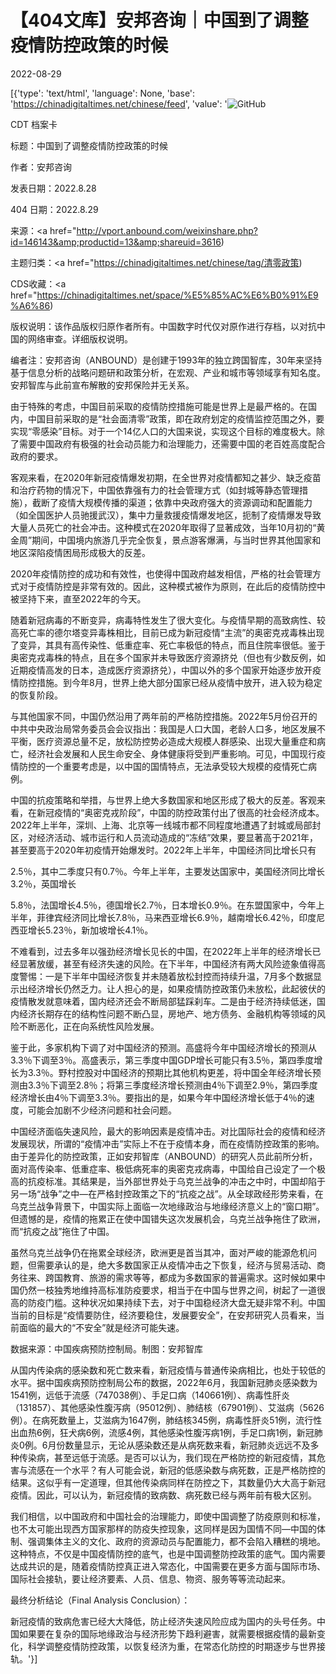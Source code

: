 # 【404文库】安邦咨询｜中国到了调整疫情防控政策的时候

2022-08-29

[{'type': 'text/html', 'language': None, 'base': 'https://chinadigitaltimes.net/chinese/feed', 'value': '![GitHub](https://chinadigitaltimes.net/chinese/files/2022/08/324-768x512.jpeg)

CDT 档案卡

标题：中国到了调整疫情防控政策的时候

作者：安邦咨询

发表日期：2022.8.28

404 日期：2022.8.29

来源：<a href="http://vport.anbound.com/weixinshare.php?id=146143&amp;productid=13&amp;shareuid=3616)

主题归类：<a href="https://chinadigitaltimes.net/chinese/tag/清零政策)

CDS收藏：<a href="https://chinadigitaltimes.net/space/%E5%85%AC%E6%B0%91%E9%A6%86)

版权说明：该作品版权归原作者所有。中国数字时代仅对原作进行存档，以对抗中国的网络审查。详细版权说明。







编者注：安邦咨询（ANBOUND）是创建于1993年的独立跨国智库，30年来坚持基于信息分析的战略问题研和政策分析，在宏观、产业和城市等领域享有知名度。安邦智库与此前宣布解散的安邦保险并无关系。



由于特殊的考虑，中国目前采取的疫情防控措施可能是世界上是最严格的。在国内，中国目前采取的是“社会面清零”政策，即在政府划定的疫情监控范围之外，要实现“零感染”目标。对于一个14亿人口的大国来说，实现这个目标的难度极大。除了需要中国政府有极强的社会动员能力和治理能力，还需要中国的老百姓高度配合政府的要求。

客观来看，在2020年新冠疫情爆发初期，在全世界对疫情都知之甚少、缺乏疫苗和治疗药物的情况下，中国依靠强有力的社会管理方式（如封城等静态管理措施），截断了疫情大规模传播的渠道；依靠中央政府强大的资源调动和配置能力（如全国医护人员驰援武汉），集中力量救援疫情爆发地区，扼制了疫情爆发导致大量人员死亡的社会冲击。这种模式在2020年取得了显著成效，当年10月初的“黄金周”期间，中国境内旅游几乎完全恢复，景点游客爆满，与当时世界其他国家和地区深陷疫情困局形成极大的反差。

2020年疫情防控的成功和有效性，也使得中国政府越发相信，严格的社会管理方式对于疫情防控是非常有效的。因此，这种模式被作为原则，在此后的疫情防控中被坚持下来，直至2022年的今天。

随着新冠病毒的不断变异，病毒特性发生了很大变化。与疫情早期的高致病性、较高死亡率的德尔塔变异毒株相比，目前已成为新冠疫情“主流”的奥密克戎毒株出现了变异，其具有高传染性、低重症率、死亡率极低的特点，而且住院率很低。鉴于奥密克戎毒株的特点，且在多个国家并未导致医疗资源挤兑（但也有少数反例，如近期疫情高发的日本，造成医疗资源挤兑），中国以外的多个国家开始逐步放开疫情防控措施。到今年8月，世界上绝大部分国家已经从疫情中放开，进入较为稳定的恢复阶段。

与其他国家不同，中国仍然沿用了两年前的严格防控措施。2022年5月份召开的中共中央政治局常务委员会会议指出：我国是人口大国，老龄人口多，地区发展不平衡，医疗资源总量不足，放松防控势必造成大规模人群感染、出现大量重症和病亡，经济社会发展和人民生命安全、身体健康将受到严重影响。可见，中国现行疫情防控的一个重要考虑是，以中国的国情特点，无法承受较大规模的疫情死亡病例。

中国的抗疫策略和举措，与世界上绝大多数国家和地区形成了极大的反差。客观来看，在新冠疫情的“奥密克戎阶段”，中国的防控政策付出了很高的社会经济成本。2022年上半年，深圳、上海、北京等一线城市都不同程度地遭遇了封城或局部封区，对经济活动、城市运行和人员流动造成的“冻结”效果，要显著高于2021年，甚至要高于2020年初疫情开始爆发时。2022年上半年，中国经济同比增长只有

2.5％，其中二季度只有0.7％。今年上半年，主要发达国家中，美国经济同比增长3.2％，英国增长

5.8％，法国增长4.5％，德国增长2.7％，日本增长0.9％。在东盟国家中，今年上半年，菲律宾经济同比增长7.8％，马来西亚增长6.9％，越南增长6.42％，印度尼西亚增长5.23％，新加坡增长4.1％。

不难看到，过去多年以强劲经济增长见长的中国，在2022年上半年的经济增长已经显著放缓，甚至有经济失速的风险。在下半年，中国经济有两大风险迹象值得高度警惕：一是下半年中国经济恢复并未随着放松封控而持续升温，7月多个数据显示出经济增长仍然乏力。让人担心的是，如果疫情防控政策仍未放松，此起彼伏的疫情散发就意味着，国内经济还会不断局部猛踩刹车。二是由于经济持续低迷，国内经济长期存在的结构性问题不断凸显，房地产、地方债务、金融机构等领域的风险不断恶化，正在向系统性风险发展。

鉴于此，多家机构下调了对中国经济的预测。高盛将今年中国经济增长的预测从3.3％下调至3％。高盛表示，第三季度中国GDP增长可能只有3.5％，第四季度增长为3.3％。野村控股对中国经济的预期比其他机构更差，将中国全年经济增长预测由3.3％下调至2.8％；将第三季度经济增长预测由4％下调至2.9％，第四季度经济增长由4％下调至3.3％。要指出的是，如果今年中国经济增长低于4％的速度，可能会加剧不少经济问题和社会问题。

中国经济面临失速风险，最大的影响因素是疫情冲击。对比国际社会的疫情和经济发展现状，所谓的“疫情冲击”实际上不在于疫情本身，而在疫情防控政策的影响。由于差异化的防控政策，正如安邦智库（ANBOUND）的研究人员此前所分析，面对高传染率、低重症率、极低病死率的奥密克戎病毒，中国给自己设定了一个极高的抗疫标准。其结果是，当外部世界处于乌克兰战争的冲击之中时，中国却陷于另一场“战争”之中—在严格封控政策之下的“抗疫之战”。从全球政经形势来看，在乌克兰战争背景下，中国实际上面临一次地缘政治与地缘经济意义上的“窗口期”。但遗憾的是，疫情的拖累正在使中国错失这次发展机会，乌克兰战争拖住了欧洲，而“抗疫之战”拖住了中国。

虽然乌克兰战争仍在拖累全球经济，欧洲更是首当其冲，面对严峻的能源危机问题，但需要承认的是，绝大多数国家正从疫情冲击之下恢复，经济与贸易活动、商务往来、跨国教育、旅游的需求等等，都成为多数国家的普遍需求。这时候如果中国仍然一枝独秀地维持高标准防疫要求，相当于在中国与世界之间，树起了一道很高的防疫门槛。这种状况如果持续下去，对于中国稳经济大盘无疑非常不利。中国当前的目标是“疫情要防住，经济要稳住，发展要安全”，在安邦研究人员看来，当前面临的最大的“不安全”就是经济可能失速。

数据来源：中国疾病预防控制局。制图：安邦智库

从国内传染病的感染数和死亡数来看，新冠疫情与普通传染病相比，也处于较低的水平。据中国疾病预防控制局公布的数据，2022年6月，我国新冠肺炎感染数为1541例，远低于流感（747038例）、手足口病（140661例）、病毒性肝炎（131857）、其他感染性腹泻病（95012例）、肺结核（67901例）、艾滋病（5626例）。在病死数量上，艾滋病为1647例，肺结核345例，病毒性肝炎51例，流行性出血热6例，狂犬病6例，流感4例，其他感染性腹泻病1例，手足口病1例，新冠肺炎0例。6月份数量显示，无论从感染数还是从病死数来看，新冠肺炎远远不及多种传染病，甚至远低于流感。是否可以认为，我们现在严格防控的新冠疫情，其危害与流感在一个水平？有人可能会说，新冠的低感染数与病死数，正是严格防控的结果。这似乎有一定道理，但其他传染病同样在防控之下，其数量仍大大高于新冠疫情。因此，可以认为，新冠疫情的致病数、病死数已经与两年前有极大区别。

我们相信，以中国政府和中国社会的治理能力，即使中国调整了防疫原则和标准，也不太可能出现西方国家那样的防疫失控现象，这同样是因为国情不同—中国的体制、强调集体主义的文化、政府的资源动员与配置能力，都不会陷入糟糕的境地。这种特点，不仅是中国疫情防控的底气，也是中国调整防控政策的底气。国内需要达成共识的是，随着疫情防控真正进入常态化，中国需要在更多方面与国际市场、国际社会接轨，要让经济要素、人员、信息、物资、服务等等流动起来。

最终分析结论（Final Analysis Conclusion）：

新冠疫情的致病危害已经大大降低，防止经济失速风险应成为国内的头号任务。中国如果要在复杂的国际地缘政治与经济形势下趋利避害，就需要根据疫情的最新变化，科学调整疫情防控政策，以恢复经济为重，在常态化防控的时期逐步与世界接轨。'}]